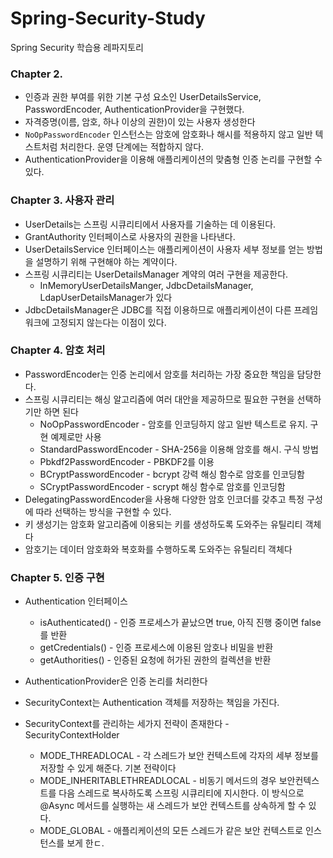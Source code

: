 # Spring-Security-Study
Spring Security 학습용 레파지토리

### Chapter 2.
+ 인증과 권한 부여를 위한 기본 구성 요소인 UserDetailsService, PasswordEncoder, AuthenticationProvider을 구현했다.
+ 자격증명(이름, 암호, 하나 이상의 권한)이 있는 사용자 생성한다
+ `NoOpPasswordEncoder` 인스턴스는 암호에 암호화나 해시를 적용하지 않고 일반 텍스트처럼 처리한다. 운영 단계에는 적합하지 않다.
+ AuthenticationProvider을 이용해 애플리케이션의 맞춤형 인증 논리를 구현할 수 있다.

### Chapter 3. 사용자 관리
+ UserDetails는 스프링 시큐리티에서 사용자를 기술하는 데 이용된다.
+ GrantAuthority 인터페이스로 사용자의 권한을 나타낸다.
+ UserDetailsService 인터페이스는 애플리케이션이 사용자 세부 정보를 얻는 방법을 설명하기 위해 구현해야 하는 계약이다.
+ 스프링 시큐리티는 UserDetailsManager 계약의 여러 구현을 제공한다.
  + InMemoryUserDetailsManger, JdbcDetailsManager, LdapUserDetailsManager가 있다
+ JdbcDetailsManager은 JDBC를 직접 이용하므로 애플리케이션이 다른 프레임워크에 고정되지 않는다는 이점이 있다.

### Chapter 4. 암호 처리
+ PasswordEncoder는 인증 논리에서 암호를 처리하는 가장 중요한 책임을 담당한다.
+ 스프링 시큐리티는 해싱 알고리즘에 여러 대안을 제공하므로 필요한 구현을 선택하기만 하면 된다
  + NoOpPasswordEncoder - 암호를 인코딩하지 않고 일반 텍스트로 유지. 구현 예제로만 사용
  + StandardPasswordEncoder - SHA-256을 이용해 암호를 해시. 구식 방법
  + Pbkdf2PasswordEncoder - PBKDF2를 이용
  + BCryptPasswordEncoder - bcrypt 강력 해싱 함수로 암호를 인코딩함
  + SCryptPasswordEncoder - scrypt 해싱 함수로 암호를 인코딩함
+ DelegatingPasswordEncoder을 사용해 다양한 암호 인코더를 갖추고 특정 구성에 따라 선택하는 방식을 구현할 수 있다.
+ 키 생성기는 암호화 알고리즘에 이용되는 키를 생성하도록 도와주는 유틸리티 객체다
+ 암호기는 데이터 암호화와 복호화를 수행하도록 도와주는 유틸리티 객체다

### Chapter 5. 인증 구현
+ Authentication 인터페이스
  + isAuthenticated() - 인증 프로세스가 끝났으면 true, 아직 진행 중이면 false를 반환
  + getCredentials() - 인증 프로세스에 이용된 암호나 비밀을 반환
  + getAuthorities() - 인증된 요청에 허가된 권한의 컬렉션을 반환
+ AuthenticationProvider은 인증 논리를 처리한다

+ SecurityContext는 Authentication 객체를 저장하는 책임을 가진다.
+ SecurityContext를 관리하는 세가지 전략이 존재한다 - SecurityContextHolder
  + MODE_THREADLOCAL - 각 스레드가 보안 컨텍스트에 각자의 세부 정보를 저장할 수 있게 해준다. 기본 전략이다
  + MODE_INHERITABLETHREADLOCAL - 비동기 메서드의 경우 보안컨텍스트를 다음 스레드로 복사하도록 스프링 시큐리티에 지시한다. 이 방식으로 @Async 메서드를 실행하는 새 스레드가 보안 컨텍스트를 상속하게 할 수 있다.
  + MODE_GLOBAL - 애플리케이션의 모든 스레드가 같은 보안 컨텍스트로 인스턴스를 보게 한ㄷ.
